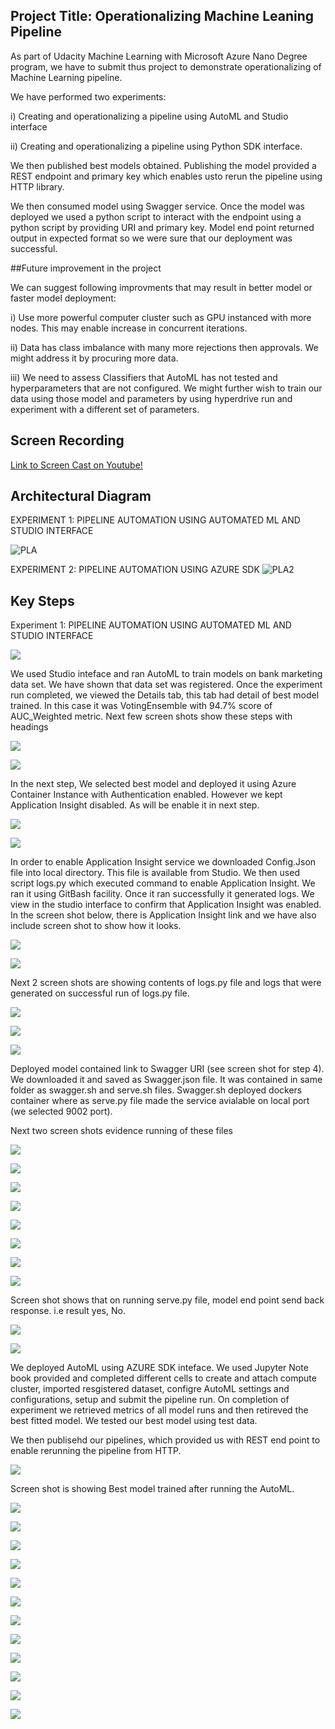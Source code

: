 ## Project Title: Operationalizing Machine Leaning Pipeline

As part of Udacity Machine Learning with Microsoft Azure Nano Degree program, we have to submit thus project to demonstrate operationalizing of Machine Learning pipeline. 

We have performed two experiments: 

i) Creating and operationalizing a pipeline using AutoML and Studio interface

ii) Creating and operationalizing a pipeline using Python SDK interface.

We then published best models obtained. Publishing the model provided a REST endpoint and primary key which enables usto rerun the pipeline using HTTP library. 

We then consumed model using Swagger service. Once the model was deployed we used a python script to interact with the endpoint using a python script by providing URI and primary key. Model end point returned output in expected format so we were sure that our deployment was successful.


##Future improvement in the project

We can suggest following improvments that may result in better model or faster model deployment: 

i) Use more powerful computer cluster such as GPU instanced with more nodes. This may enable increase in concurrent iterations.

ii) Data has class imbalance with many more rejections then approvals. We might address it by procuring more data. 

iii) We need to assess Classifiers that AutoML has not tested and hyperparameters that are not configured. We might further wish to train our data  using those model and parameters by using hyperdrive run and experiment with a different set of parameters.



## Screen Recording
[Link to Screen Cast on Youtube!](https://www.youtube.com/watch?v=D8KvGWe-mns)


## Architectural Diagram

EXPERIMENT 1: PIPELINE AUTOMATION USING AUTOMATED ML AND STUDIO INTERFACE 

![PLA](https://github.com/nabeelsana/Udacity_ML_Engineer_MS_AZURE_Project_Operationalizing_ML/blob/master/1.PNG)


EXPERIMENT 2: PIPELINE AUTOMATION USING AZURE SDK
![PLA2](https://github.com/nabeelsana/Udacity_ML_Engineer_MS_AZURE_Project_Operationalizing_ML/blob/master/2.PNG)

## Key Steps

Experiment 1: PIPELINE AUTOMATION USING AUTOMATED ML AND STUDIO INTERFACE

![](https://github.com/nabeelsana/Udacity_ML_Engineer_MS_AZURE_Project_Operationalizing_ML/blob/master/starter_files/3.PNG)

We used Studio inteface and ran AutoML to train models on bank marketing data set. We have shown that data set was registered. 
Once the experiment run completed, we viewed the Details tab, this tab had detail of best model trained. In this case it was 
VotingEnsemble with 94.7% score of AUC_Weighted metric.  Next few screen shots show these steps with headings

![](https://github.com/nabeelsana/Udacity_ML_Engineer_MS_AZURE_Project_Operationalizing_ML/blob/master/starter_files/4.PNG)

![](https://github.com/nabeelsana/Udacity_ML_Engineer_MS_AZURE_Project_Operationalizing_ML/blob/master/starter_files/5.PNG)

In the next step, We selected best model and deployed it using Azure Container Instance with Authentication enabled. 
However we kept Application Insight disabled. As will be enable it in next step.

![](https://github.com/nabeelsana/Udacity_ML_Engineer_MS_AZURE_Project_Operationalizing_ML/blob/master/starter_files/6.PNG)

![](https://github.com/nabeelsana/Udacity_ML_Engineer_MS_AZURE_Project_Operationalizing_ML/blob/master/starter_files/7.PNG)

In order to enable Application Insight service we downloaded Config.Json file into local directory. This file is available from 
Studio. We then used script logs.py which executed command to enable Application Insight. We ran it using GitBash facility.
Once it ran successfully it generated logs. We view in the studio interface to confirm that Application Insight was enabled.
In the screen shot below, there is Application Insight link and we have also include screen shot to show how it looks.

![](https://github.com/nabeelsana/Udacity_ML_Engineer_MS_AZURE_Project_Operationalizing_ML/blob/master/starter_files/8.PNG)

![](https://github.com/nabeelsana/Udacity_ML_Engineer_MS_AZURE_Project_Operationalizing_ML/blob/master/starter_files/9.PNG)

Next 2 screen shots are showing contents of logs.py file and logs that were generated on successful run of logs.py file.

![](https://github.com/nabeelsana/Udacity_ML_Engineer_MS_AZURE_Project_Operationalizing_ML/blob/master/starter_files/10.PNG)

![](https://github.com/nabeelsana/Udacity_ML_Engineer_MS_AZURE_Project_Operationalizing_ML/blob/master/starter_files/11.PNG)

![](https://github.com/nabeelsana/Udacity_ML_Engineer_MS_AZURE_Project_Operationalizing_ML/blob/master/starter_files/12.PNG)

Deployed model contained link to Swagger URI (see screen shot for step 4). We downloaded it and saved as Swagger.json file. 
It was contained in same folder as swagger.sh and serve.sh files. Swagger.sh deployed dockers container where as serve.py file 
made the service avialable on local port (we selected 9002 port).

Next two screen shots evidence running of these files

![](https://github.com/nabeelsana/Udacity_ML_Engineer_MS_AZURE_Project_Operationalizing_ML/blob/master/starter_files/13.PNG)

![](https://github.com/nabeelsana/Udacity_ML_Engineer_MS_AZURE_Project_Operationalizing_ML/blob/master/starter_files/14.PNG)

![](https://github.com/nabeelsana/Udacity_ML_Engineer_MS_AZURE_Project_Operationalizing_ML/blob/master/starter_files/15.PNG)

![](https://github.com/nabeelsana/Udacity_ML_Engineer_MS_AZURE_Project_Operationalizing_ML/blob/master/starter_files/16.PNG)

![](https://github.com/nabeelsana/Udacity_ML_Engineer_MS_AZURE_Project_Operationalizing_ML/blob/master/starter_files/17.PNG)

![](https://github.com/nabeelsana/Udacity_ML_Engineer_MS_AZURE_Project_Operationalizing_ML/blob/master/starter_files/18.PNG)

![](https://github.com/nabeelsana/Udacity_ML_Engineer_MS_AZURE_Project_Operationalizing_ML/blob/master/starter_files/19.PNG)

![](https://github.com/nabeelsana/Udacity_ML_Engineer_MS_AZURE_Project_Operationalizing_ML/blob/master/starter_files/20.PNG)

Screen shot shows that on running serve.py file, model end point send back response. i.e result yes, No.

![](https://github.com/nabeelsana/Udacity_ML_Engineer_MS_AZURE_Project_Operationalizing_ML/blob/master/starter_files/21.PNG)

![](https://github.com/nabeelsana/Udacity_ML_Engineer_MS_AZURE_Project_Operationalizing_ML/blob/master/starter_files/22.PNG)

We deployed AutoML using AZURE SDK inteface. We used Jupyter Note book provided and completed different cells to create and 
attach compute cluster, imported resgistered dataset, configre AutoML settings and configurations, setup and submit the 
pipeline run. On completion of experiment we retrieved metrics of all model runs and then retireved the best fitted model. 
We tested our best model using test data. 

We then publisehd our pipelines, which provided us with REST end point to enable rerunning the pipeline from HTTP.

![](https://github.com/nabeelsana/Udacity_ML_Engineer_MS_AZURE_Project_Operationalizing_ML/blob/master/starter_files/24.PNG)

Screen shot is showing Best model trained after running the AutoML.

![](https://github.com/nabeelsana/Udacity_ML_Engineer_MS_AZURE_Project_Operationalizing_ML/blob/master/starter_files/25.PNG)

![](https://github.com/nabeelsana/Udacity_ML_Engineer_MS_AZURE_Project_Operationalizing_ML/blob/master/starter_files/26.PNG)

![](https://github.com/nabeelsana/Udacity_ML_Engineer_MS_AZURE_Project_Operationalizing_ML/blob/master/starter_files/27.PNG)

![](https://github.com/nabeelsana/Udacity_ML_Engineer_MS_AZURE_Project_Operationalizing_ML/blob/master/starter_files/28.PNG)

![](https://github.com/nabeelsana/Udacity_ML_Engineer_MS_AZURE_Project_Operationalizing_ML/blob/master/starter_files/29.PNG)

![](https://github.com/nabeelsana/Udacity_ML_Engineer_MS_AZURE_Project_Operationalizing_ML/blob/master/starter_files/30.PNG)

![](https://github.com/nabeelsana/Udacity_ML_Engineer_MS_AZURE_Project_Operationalizing_ML/blob/master/starter_files/31.PNG)

![](https://github.com/nabeelsana/Udacity_ML_Engineer_MS_AZURE_Project_Operationalizing_ML/blob/master/starter_files/32.PNG)

![](https://github.com/nabeelsana/Udacity_ML_Engineer_MS_AZURE_Project_Operationalizing_ML/blob/master/starter_files/33.PNG)

![](https://github.com/nabeelsana/Udacity_ML_Engineer_MS_AZURE_Project_Operationalizing_ML/blob/master/starter_files/34.PNG)

![](https://github.com/nabeelsana/Udacity_ML_Engineer_MS_AZURE_Project_Operationalizing_ML/blob/master/starter_files/35.PNG)

![](https://github.com/nabeelsana/Udacity_ML_Engineer_MS_AZURE_Project_Operationalizing_ML/blob/master/starter_files/36.PNG)
